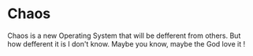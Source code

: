 Chaos
=====

Chaos is a new Operating System that will be defferent from others. But how defferent it is I don't know. Maybe you know, maybe the God love it !
